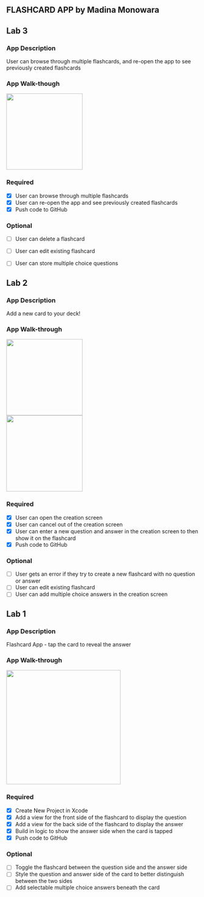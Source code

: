 ## FLASHCARD APP by Madina Monowara
## Lab 3

### App Description
User can browse through multiple flashcards, and re-open the app to see previously created flashcards

### App Walk-though

<img src="https://user-images.githubusercontent.com/81177928/195171960-b228a03b-f26c-419b-92b3-525ad6b19b46.gif" width=200><br>


### Required
- [x] User can browse through multiple flashcards
- [x] User can re-open the app and see previously created flashcards
- [x] Push code to GitHub

### Optional
- [ ] User can delete a flashcard
- [ ] User can edit existing flashcard
- [ ] User can store multiple choice questions


## Lab 2

### App Description
Add a new card to your deck!

### App Walk-through

<img src="https://user-images.githubusercontent.com/81177928/193929938-1282426c-6b81-44c9-aafe-c9af287b68ac.gif" width=200><br>
<img src="https://user-images.githubusercontent.com/81177928/194729025-e89674ee-84da-465b-b840-c1df31dd9ed8.gif" width=200><br>

### Required
- [x] User can open the creation screen
- [x] User can cancel out of the creation screen
- [x] User can enter a new question and answer in the creation screen to then show it on the flashcard
- [x] Push code to GitHub
### Optional
- [ ] User gets an error if they try to create a new flashcard with no question or answer
- [ ] User can edit existing flashcard
- [ ] User can add multiple choice answers in the creation screen

## Lab 1

### App Description
Flashcard App - tap the card to reveal the answer

### App Walk-through

<img src="https://user-images.githubusercontent.com/81177928/191282105-0ffdddea-8911-4883-b9cd-00db330581c1.gif" width=300><br>

### Required
- [x] Create New Project in Xcode
- [x] Add a view for the front side of the flashcard to display the question
- [x] Add a view for the back side of the flashcard to display the answer
- [x] Build in logic to show the answer side when the card is tapped
- [x] Push code to GitHub
### Optional
- [ ] Toggle the flashcard between the question side and the answer side
- [ ] Style the question and answer side of the card to better distinguish between the two sides
- [ ] Add selectable multiple choice answers beneath the card
